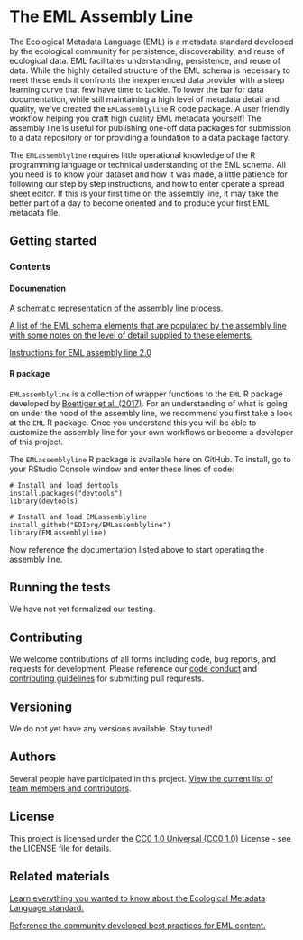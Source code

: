 # The EML Assembly Line

The Ecological Metadata Language (EML) is a metadata standard developed by the ecological community for persistence, discoverability, and reuse of ecological data. EML facilitates understanding, persistence, and reuse of data. While the highly detailed structure of the EML schema is necessary to meet these ends it confronts the inexperienced data provider with a steep learning curve that few have time to tackle. To lower the bar for data documentation, while still maintaining a high level of metadata detail and quality, we've created the `EMLassemblyline` R code package. A user friendly workflow helping you craft high quality EML metadata yourself! The assembly line is useful for publishing one-off data packages for submission to a data repository or for providing a foundation to a data package factory.

The `EMLassemblyline` requires little operational knowledge of the R programming language or technical understanding of the EML schema. All you need is to know your dataset and how it was made, a little patience for following our step by step instructions, and how to enter operate a spread sheet editor. If this is your first time on the assembly line, it may take the better part of a day to become oriented and to produce your first EML metadata file.

## Getting started

### Contents

#### Documenation

[A schematic representation of the assembly line process.](https://github.com/EDIorg/EMLassemblyline/blob/development/documentation/schematic.md)

[A list of the EML schema elements that are populated by the assembly line with some notes on the level of detail supplied to these elements.](https://github.com/EDIorg/EMLassemblyline/blob/development/documentation/schema_use.md)

[Instructions for EML assembly line 2.0](https://github.com/EDIorg/EMLassemblyline/blob/development/documentation/V2_instructions.md)

#### R package

`EMLassemblyline` is a collection of wrapper functions to the `EML` R package developed by [Boettiger et al. (2017)](https://github.com/ropensci/EML). For an understanding of what is going on under the hood of the assembly line, we recommend you first take a look at the `EML` R package. Once you understand this you will be able to customize the assembly line for your own workflows or become a developer of this project.

The `EMLassemblyline` R package is available here on GitHub. To install, go to your RStudio Console window and enter these lines of code:

```
# Install and load devtools
install.packages("devtools")
library(devtools)

# Install and load EMLassemblyline
install_github("EDIorg/EMLassemblyline")
library(EMLassemblyline)
```

Now reference the documentation listed above to start operating the assembly line.

## Running the tests

We have not yet formalized our testing.

## Contributing

We welcome contributions of all forms including code, bug reports, and requests for development. Please reference our [code conduct](https://github.com/EDIorg/EMLassemblyline/blob/master/CODE_OF_CONDUCT.md) and [contributing guidelines](https://github.com/EDIorg/EMLassemblyline/blob/master/CONTRIBUTING.md) for submitting pull requrests.

## Versioning

We do not yet have any versions available. Stay tuned!

## Authors

Several people have participated in this project. [View the current list of team members and contributors](https://github.com/EDIorg/EMLassemblyline/blob/master/AUTHORS.md).

## License

This project is licensed under the [CC0 1.0 Universal (CC0 1.0)](https://creativecommons.org/publicdomain/zero/1.0/legalcode) License - see the LICENSE file for details.

## Related materials

[Learn everything you wanted to know about the Ecological Metadata Language standard.](https://knb.ecoinformatics.org/#external//emlparser/docs/index.html)

[Reference the community developed best practices for EML content.](https://environmentaldatainitiative.org/resources/assemble-data-and-metadata/step-3-create-eml-metadata/best-practices-for-dataset-metadata-in-ecological-metadata-language-eml/)
